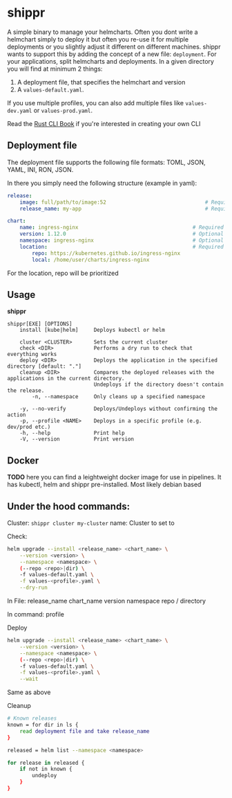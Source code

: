 # shippr
A simple binary to manage your helmcharts.
Often you dont write a helmchart simply to deploy it but often you re-use it for multiple deployments or you slightly adjust it different on different machines. shippr wants to support this by adding the concept of a new file: `deployment`. For your applications, split helmcharts and deployments. In a given directory you will find at minimum 2 things:
1. A deployment file, that specifies the helmchart and version
2. A `values-default.yaml`.

If you use multiple profiles, you can also add multiple files like `values-dev.yaml` or `values-prod.yaml`.

Read the [Rust CLI Book](https://rust-cli.github.io/book/index.html) if you're interested in creating your own CLI

## Deployment file
The deployment file supports the following file formats: TOML, JSON, YAML, INI, RON, JSON.

In there you simply need the following structure (example in yaml):
```yaml
release:
    image: full/path/to/image:52                                # Required - possible extension. First version will use the values file
    release_name: my-app                                        # Required - As a possible extension it can use the directory name. Or default?

chart:
    name: ingress-nginx                                     # Required
    version: 1.12.0                                         # Optional
    namespace: ingress-nginx                                # Optional
    location:                                               # Required - At least one
        repo: https://kubernetes.github.io/ingress-nginx
        local: /home/user/charts/ingress-nginx
```
For the location, repo will be prioritized

## Usage
**shippr**
```
shippr[EXE] [OPTIONS]
    install [kube|helm]     Deploys kubectl or helm
    
    cluster <CLUSTER>       Sets the current cluster
    check <DIR>             Performs a dry run to check that everything works
    deploy <DIR>            Deploys the application in the specified directory [default: "."]
    cleanup <DIR>           Compares the deployed releases with the applications in the current directory. 
                            Undeploys if the directory doesn't contain the release.
        -n, --namespace     Only cleans up a specified namespace
    
    -y, --no-verify         Deploys/Undeploys without confirming the action
    -p, --profile <NAME>    Deploys in a specific profile (e.g. dev/prod etc.)
    -h, --help              Print help
    -V, --version           Print version
```

## Docker
**TODO** here you can find a leightweight docker image for use in pipelines. It has kubectl, helm and shippr pre-installed. Most likely debian based

## Under the hood commands:
Cluster:
`shippr cluster my-cluster`
name: Cluster to set to

Check:
```bash
helm upgrade --install <release_name> <chart_name> \
    --version <version> \
    --namespace <namespace> \
    (--repo <repo>|dir) \
    -f values-default.yaml \
    -f values-<profile>.yaml \
    --dry-run
```
In File:
release_name
chart_name
version
namespace
repo / directory

In command:
profile

Deploy
```bash
helm upgrade --install <release_name> <chart_name> \
    --version <version> \
    --namespace <namespace> \
    (--repo <repo>|dir) \
    -f values-default.yaml \
    -f values-<profile>.yaml \
    --wait
```
Same as above

Cleanup
```bash
# Known releases
known = for dir in ls {
    read deployment file and take release_name
}

released = helm list --namespace <namespace>

for release in released {
    if not in known {
        undeploy
    }
}








